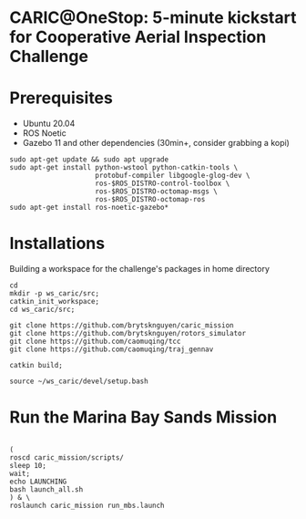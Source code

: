 # CARIC@OneStop: 5-minute kickstart for Cooperative Aerial Inspection Challenge

# Prerequisites

* Ubuntu 20.04
* ROS Noetic
* Gazebo 11 and other dependencies (30min+, consider grabbing a kopi)

```
sudo apt-get update && sudo apt upgrade
sudo apt-get install python-wstool python-catkin-tools \
                     protobuf-compiler libgoogle-glog-dev \
                     ros-$ROS_DISTRO-control-toolbox \
                     ros-$ROS_DISTRO-octomap-msgs \
                     ros-$ROS_DISTRO-octomap-ros
sudo apt-get install ros-noetic-gazebo*
```

# Installations

Building a workspace for the challenge's packages in home directory

```
cd
mkdir -p ws_caric/src;
catkin_init_workspace;
cd ws_caric/src;

git clone https://github.com/brytsknguyen/caric_mission
git clone https://github.com/brytsknguyen/rotors_simulator
git clone https://github.com/caomuqing/tcc
git clone https://github.com/caomuqing/traj_gennav

catkin build;

source ~/ws_caric/devel/setup.bash

```

# Run the Marina Bay Sands Mission

```

(
roscd caric_mission/scripts/
sleep 10;
wait;
echo LAUNCHING
bash launch_all.sh
) & \
roslaunch caric_mission run_mbs.launch

```
